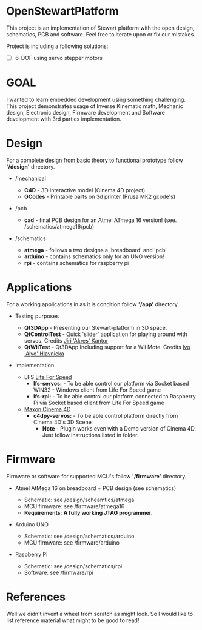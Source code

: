 # OpenStewartPlatform

This project is an implementation of Stewart platform with the open design, schematics, PCB and software. Feel free to iterate upon or fix our mistakes.

Project is including a following solutions:
* [ ] 6-DOF using servo stepper motors

# GOAL
I wanted to learn embedded development using something challenging. This project demonstrates usage of Inverse Kinematic math, Mechanic design, Electronic design, Firmware development and Software development with 3rd parties implementation.

# Design

For a complete design from basic theory to functional prototype follow **'/design'** directory.

* /mechanical
    * **C4D** - 3D interactive model (Cinema 4D project)
    * **GCodes** - Printable parts on 3d printer (Prusa MK2 gcode's)

* /pcb 
    * **cad** - final PCB design for an Atmel ATmega 16 version! (see. /schematics/atmega16/pcb)

* /schematics
   * **atmega** - follows a two designs a 'breadboard' and 'pcb'
   * **arduino** - contains schematics only for an UNO version!
   * **rpi** - contains schematics for raspberry pi


# Applications

For a working applications in as it is condition follow **'/app'** directory.

* Testing purposes
    * **Qt3DApp** - Presenting our Stewart-platform in 3D space.
    * **QtControlTest** - Quick 'slider' application for playing around with servos. Credits [Jiri 'Akres' Kantor](https://github.com/akres)
    * **QtWiiTest** - Qt3DApp Including support for a Wii Mote. Credits [Ivo 'Ajvo' Hlavnicka](https://github.com/rompucha) 
    
* Implementation
    * LFS [Life For Speed](https://www.lfs.net/)
        * **lfs-servos:** - To be able control our platform via Socket based WIN32 - Windows client from Life For Speed game
        * **lfs-rpi:** - To be able control our platform connected to Raspberry Pi via Socket based client from Life For Speed game
    * [Maxon Cinema 4D](https://www.maxon.net/)
        * **c4dpy-servos:** - To be able control platform directly from Cinema 4D's 3D Scene
            * **Note** - Plugin works even with a Demo version of Cinema 4D. Just follow instructions listed in folder.

# Firmware

Firmware or software for supported MCU's follow **'/firmware'** directory.

* Atmel AtMega 16 on breadboard + PCB design (see schematics)
    * Schematic: see /design/scheamtics/atmega
    * MCU firmware: see /firmware/atmega16
    * **Requirements**: **A fully working JTAG programmer.**

* Arduino UNO
    * Schematic: see /design/schematics/arduino
    * MCU firmware: see /firmware/arduino

* Raspberry Pi
    * Schematic: see /design/schematics/rpi
    * Software: see /firmware/rpi
    
# References

Well we didn't invent a wheel from scratch as might look. So I would like to list reference material what might to be good to read!

